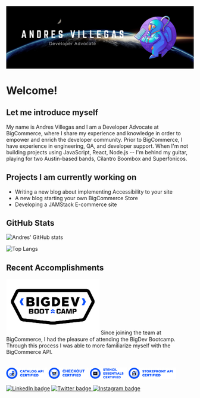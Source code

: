 <img src="https://github.com/thisisvillegas/BigCommerceDevsCommunityImages/blob/main/GitHubBanner.png" alt="horizon hero banner"/>

# Welcome! 

## Let me introduce myself

My name is Andres Villegas and I am a Developer Advocate at BigCommerce, where I share my experience and knowledge in order to empower and enrich the developer community. Prior to BigCommerce, I have experience in engineering, QA, and developer support. When I'm not  building projects using JavaScript, React, Node.js -- I'm behind my guitar, playing for two Austin-based bands, Cilantro Boombox and Superfonicos. 

## Projects I am currently working on

* Writing a new blog about implementing Accessibility to your site
* A new blog starting your own BigCommerce Store
* Developing a JAMStack E-commerce site

## GitHub Stats

![Andres' GitHub stats](https://github-readme-stats.vercel.app/api?username=thisisvillegas&theme=synthwave&show_icons=true&count_private=true "Andres' GutHub Stats")

![Top Langs](https://github-readme-stats.vercel.app/api/top-langs/?username=thisisvillegas&theme=synthwave "Andres' Top Languages Card")

## Recent Accomplishments
<img src="assets/BigDev_2Color_Lockup.png" alt="BigDev_2Color_Lockup.png" width="250"/>
Since joining the team at BigCommerce, I had the pleasure of attending the BigDev Bootcamp. Through this process I was able to more familiarize myself with the BigCommerce API. 

<br/>
<br/>
<br/>

<span>
    <img src="assets/Signature_CatalogAPI.jpg" alt="BigDevCatalogBadge"/>
    <img src="assets/Signature_Checkout.jpg" alt="BigDevCheckoutBadge"/>
    <img src="assets/Signature_StencilEssentials.jpg" alt="BigDevStencilBadge"/>
    <img src="assets/Signature_StorefrontAPI.jpg" alt="BigDevStorefrontBadge"/>
</span>

<br/>

<a href="https://www.linkedin.com/in/andres-villegas-79867ab7/"> ![LinkedIn badge](https://img.shields.io/badge/-LinkedIn-0e76a8?style=plastic&logo=linkedIn)</a>
<a href="https://twitter.com/thisisvillegas">![Twitter badge](https://img.shields.io/badge/-Twitter-1DA1F2?style=plastic&logo=Twitter) </a>
<a href="https://www.instagram.com/doktordres/">![Instagram badge](https://img.shields.io/badge/-Instagram-833AB4?style=plastic&logo=Instagram)</a>
